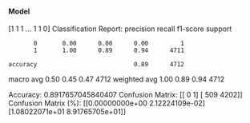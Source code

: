 #### Model
[1 1 1 ... 1 1 0]
Classification Report:
              precision    recall  f1-score   support

           0       0.00      0.00      0.00         1
           1       1.00      0.89      0.94      4711

    accuracy                           0.89      4712
   macro avg       0.50      0.45      0.47      4712
weighted avg       1.00      0.89      0.94      4712

Accuracy: 0.8917657045840407
Confusion Matrix:
[[   0    1]
 [ 509 4202]]
Confusion Matrix (%):
[[0.00000000e+00 2.12224109e-02]
 [1.08022071e+01 8.91765705e+01]]

